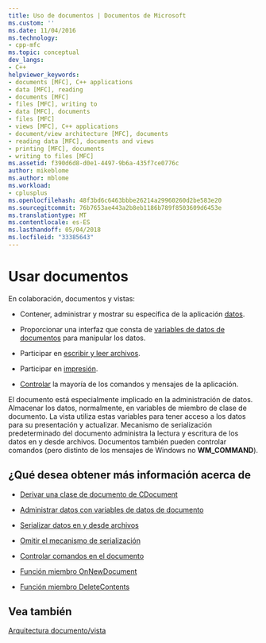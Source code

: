 ```yaml
---
title: Uso de documentos | Documentos de Microsoft
ms.custom: ''
ms.date: 11/04/2016
ms.technology:
- cpp-mfc
ms.topic: conceptual
dev_langs:
- C++
helpviewer_keywords:
- documents [MFC], C++ applications
- data [MFC], reading
- documents [MFC]
- files [MFC], writing to
- data [MFC], documents
- files [MFC]
- views [MFC], C++ applications
- document/view architecture [MFC], documents
- reading data [MFC], documents and views
- printing [MFC], documents
- writing to files [MFC]
ms.assetid: f390d6d8-d0e1-4497-9b6a-435f7ce0776c
author: mikeblome
ms.author: mblome
ms.workload:
- cplusplus
ms.openlocfilehash: 48f3bd6c6463bbbe26214a29960260d2be583e20
ms.sourcegitcommit: 76b7653ae443a2b8eb1186b789f8503609d6453e
ms.translationtype: MT
ms.contentlocale: es-ES
ms.lasthandoff: 05/04/2018
ms.locfileid: "33385643"
---
```

# <a name="using-documents"></a>Usar documentos
En colaboración, documentos y vistas:  
  
-   Contener, administrar y mostrar su específica de la aplicación [datos](../mfc/managing-data-with-document-data-variables.md).  
  
-   Proporcionar una interfaz que consta de [variables de datos de documentos](../mfc/managing-data-with-document-data-variables.md) para manipular los datos.  
  
-   Participar en [escribir y leer archivos](../mfc/serializing-data-to-and-from-files.md).  
  
-   Participar en [impresión](../mfc/role-of-the-view-in-printing.md).  
  
-   [Controlar](../mfc/handling-commands-in-the-document.md) la mayoría de los comandos y mensajes de la aplicación.  
  
 El documento está especialmente implicado en la administración de datos. Almacenar los datos, normalmente, en variables de miembro de clase de documento. La vista utiliza estas variables para tener acceso a los datos para su presentación y actualizar. Mecanismo de serialización predeterminado del documento administra la lectura y escritura de los datos en y desde archivos. Documentos también pueden controlar comandos (pero distinto de los mensajes de Windows no **WM_COMMAND**).  
  
## <a name="what-do-you-want-to-know-more-about"></a>¿Qué desea obtener más información acerca de  
  
-   [Derivar una clase de documento de CDocument](../mfc/deriving-a-document-class-from-cdocument.md)  
  
-   [Administrar datos con variables de datos de documento](../mfc/managing-data-with-document-data-variables.md)  
  
-   [Serializar datos en y desde archivos](../mfc/serializing-data-to-and-from-files.md)  
  
-   [Omitir el mecanismo de serialización](../mfc/bypassing-the-serialization-mechanism.md)  
  
-   [Controlar comandos en el documento](../mfc/handling-commands-in-the-document.md)  
  
-   [Función miembro OnNewDocument](../mfc/reference/cdocument-class.md#onnewdocument)  
  
-   [Función miembro DeleteContents](../mfc/reference/cdocument-class.md#deletecontents)  
  
## <a name="see-also"></a>Vea también  
 [Arquitectura documento/vista](../mfc/document-view-architecture.md)

